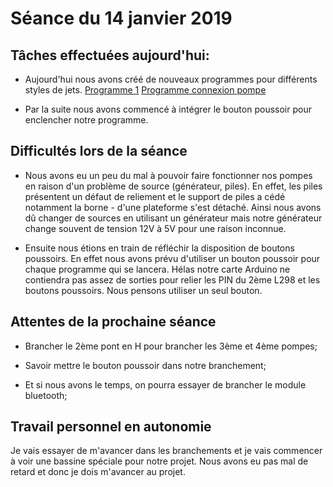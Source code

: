# Séance du 14 janvier 2019
## Tâches effectuées aujourd'hui:

+ Aujourd'hui nous avons créé de nouveaux programmes pour différents styles de jets.
<a href="https://github.com/NalyJ/Fountain-Arduino/tree/master/Code/fontaine_prog1">Programme 1</a>
<a href="https://github.com/NalyJ/Fountain-Arduino/tree/master/Code/fontaine_pattern_2">Programme connexion pompe</a>

+ Par la suite nous avons commencé à intégrer le bouton poussoir pour enclencher notre programme.  
 
 ## Difficultés lors de la séance
 
 + Nous avons eu un peu du mal à pouvoir faire fonctionner nos pompes en raison d'un problème de source (générateur, piles). En effet, les piles présentent un défaut de reliement et le support de piles a cédé notamment la borne - d'une plateforme s'est détaché.
 Ainsi nous avons dû changer de sources en utilisant un générateur mais notre générateur change souvent de tension 12V à 5V pour une raison inconnue.
 
 + Ensuite nous étions  en train de réfléchir la disposition de boutons poussoirs. En effet nous avons prévu d'utiliser un bouton poussoir pour chaque programme qui se lancera.
 Hélas notre carte Arduino ne contiendra pas assez de sorties pour relier les PIN du 2ème L298 et les boutons poussoirs. Nous pensons utiliser un seul bouton.
    
## Attentes de la prochaine séance

+ Brancher le 2ème pont en H pour brancher les 3ème et 4ème pompes;

+ Savoir mettre le bouton poussoir dans notre branchement;

+ Et si nous avons le temps, on pourra essayer de brancher le module bluetooth;

## Travail personnel en autonomie

Je vais essayer de m'avancer dans les branchements et je vais commencer à voir une bassine spéciale pour notre projet.
Nous avons eu pas mal de retard et donc je dois m'avancer au projet.


